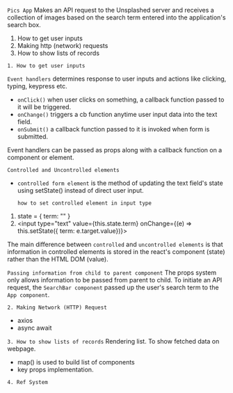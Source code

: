 `Pics App`
Makes an API request to the Unsplashed server and receives a collection of images based on the search term entered into the application's search box.

1. How to get user inputs
2. Making http (network) requests
3. How to show lists of records

`1. How to get user inputs`

`Event handlers` determines response to user inputs and actions like clicking, typing, keypress etc.

- `onClick()` when user clicks on something, a callback function passed to it will be triggered.
- `onChange()` triggers a cb function anytime user input data into the text field.
- `onSubmit()` a callback function passed to it is invoked when form is submitted.

Event handlers can be passed as props along with a callback function on a component or element.

`Controlled and Uncontrolled elements`

- `controlled form element` is the method of updating the text field's state using setState() instead of direct user input.

  `how to set controlled element in input type`
1. state = { term: "" }
2. <input type="text" value={this.state.term} onChange={(e) => this.setState({ term: e.target.value})}>

The main difference between `controlled` and `uncontrolled elements` is that information in controlled elements is stored in the react's component (state) rather than the HTML DOM (value).

`Passing information from child to parent component`
The props system only allows information to be passed from parent to child.
To initiate an API request, the `SearchBar component` passed up the user's search term to the `App component`.

`2. Making Network (HTTP) Request`

- axios
- async await

`3. How to show lists of records`
Rendering list. To show fetched data on webpage.
- map() is used to build list of components
- key props implementation.

`4. Ref System`
